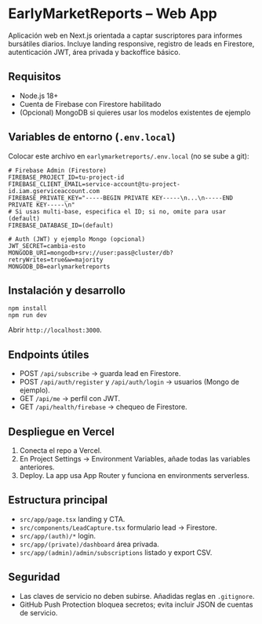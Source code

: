 EarlyMarketReports – Web App
============================

Aplicación web en Next.js orientada a captar suscriptores para informes bursátiles diarios. Incluye landing responsive, registro de leads en Firestore, autenticación JWT, área privada y backoffice básico.

Requisitos
---------
- Node.js 18+
- Cuenta de Firebase con Firestore habilitado
- (Opcional) MongoDB si quieres usar los modelos existentes de ejemplo

Variables de entorno (`.env.local`)
-----------------------------------
Colocar este archivo en `earlymarketreports/.env.local` (no se sube a git):

```
# Firebase Admin (Firestore)
FIREBASE_PROJECT_ID=tu-project-id
FIREBASE_CLIENT_EMAIL=service-account@tu-project-id.iam.gserviceaccount.com
FIREBASE_PRIVATE_KEY="-----BEGIN PRIVATE KEY-----\n...\n-----END PRIVATE KEY-----\n"
# Si usas multi-base, especifica el ID; si no, omite para usar (default)
FIREBASE_DATABASE_ID=(default)

# Auth (JWT) y ejemplo Mongo (opcional)
JWT_SECRET=cambia-esto
MONGODB_URI=mongodb+srv://user:pass@cluster/db?retryWrites=true&w=majority
MONGODB_DB=earlymarketreports
```

Instalación y desarrollo
------------------------
```
npm install
npm run dev
```
Abrir `http://localhost:3000`.

Endpoints útiles
----------------
- POST `/api/subscribe` → guarda lead en Firestore.
- POST `/api/auth/register` y `/api/auth/login` → usuarios (Mongo de ejemplo).
- GET `/api/me` → perfil con JWT.
- GET `/api/health/firebase` → chequeo de Firestore.

Despliegue en Vercel
--------------------
1. Conecta el repo a Vercel.
2. En Project Settings → Environment Variables, añade todas las variables anteriores.
3. Deploy. La app usa App Router y funciona en environments serverless.

Estructura principal
--------------------
- `src/app/page.tsx` landing y CTA.
- `src/components/LeadCapture.tsx` formulario lead → Firestore.
- `src/app/(auth)/*` login.
- `src/app/(private)/dashboard` área privada.
- `src/app/(admin)/admin/subscriptions` listado y export CSV.

Seguridad
---------
- Las claves de servicio no deben subirse. Añadidas reglas en `.gitignore`.
- GitHub Push Protection bloquea secretos; evita incluir JSON de cuentas de servicio.
